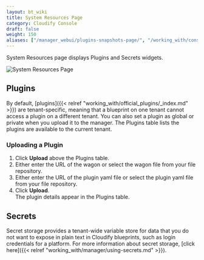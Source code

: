 ```yaml
---
layout: bt_wiki
title: System Resources Page
category: Cloudify Console
draft: false
weight: 150
aliases: ["/manager_webui/plugins-snapshots-page/", "/working_with/console/plugins-snapshots-page/"]
---
```


System Resources page displays Plugins and Secrets widgets.

![System Resources Page]( /images/ui/systemResourcesPage/system-resources-page.png )


## Plugins

By default, [plugins]({{< relref "working_with/official_plugins/_index.md" >}}) are tenant-specific, meaning that a blueprint on one tenant cannot access a plugin on a different tenant. You can also set a plugin as global or private when you upload it to the manager. The Plugins table lists the plugins are available to the current tenant.

### Uploading a Plugin

1. Click **Upload** above the Plugins table.
2. Either enter the URL of the wagon or select the wagon file from your file repository.
3. Either enter the URL of the plugin yaml file or select the plugin yaml file from your file repository.
4. Click **Upload**.<br>
The plugin details appear in the Plugins table.


## Secrets

Secret storage provides a tenant-wide variable store for data that you do not want to expose in plain text in Cloudify blueprints, such as login credentials for a platform. For more information about secret storage, [click here]({{< relref "working_with/manager/using-secrets.md" >}}).
